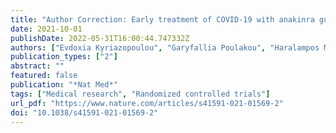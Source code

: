 ```yaml
---
title: "Author Correction: Early treatment of COVID-19 with anakinra guided by soluble urokinase plasminogen receptor plasma levels: a double-blind, randomized controlled phase 3 trial"
date: 2021-10-01
publishDate: 2022-05-31T16:00:44.747332Z
authors: ["Evdoxia Kyriazopoulou", "Garyfallia Poulakou", "Haralampos Milionis", "Simeon Metallidis", "Georgios Adamis", "Konstantinos Tsiakos", "Archontoula Fragkou", "Aggeliki Rapti", "Christina Damoulari", "Massimo Fantoni", "Ioannis Kalomenidis", "Georgios Chrysos", "Andrea Angheben", "Ilias Kainis", "Zoi Alexiou", "Francesco Castelli", "Francesco Saverio Serino", "Maria Tsilika", "Petros Bakakos", "Emanuele Nicastri", "Vassiliki Tzavara", "Evangelos Kostis", "Lorenzo Dagna", "Panagiotis Koufargyris", "Katerina Dimakou", "Spyridon Savvanis", "Glykeria Tzatzagou", "Maria Chini", "Giulio Cavalli", "Matteo Bassetti", "Konstantina Katrini", "Vasileios Kotsis", "George Tsoukalas", "Carlo Selmi", "Ioannis Bliziotis", "Michael Samarkos", "Michael Doumas", "Sofia Ktena", "Aikaterini Masgala", "Ilias Papanikolaou", "Maria Kosmidou", "Dimitra-Melia Myrodia", "Aikaterini Argyraki", "Chiara Simona Cardellino", "Katerina Koliakou", "Eleni-Ioanna Katsigianni", "Vassiliki Rapti", "Efthymia Giannitsioti", "Antonella Cingolani", "Styliani Micha", "Karolina Akinosoglou", "Orestis Liatsis-Douvitsas", "Styliani Symbardi", "Nikolaos Gatselis", "Maria Mouktaroudi", "Giuseppe Ippolito", "Eleni Florou", "Antigone Kotsaki", "Mihai G. Netea", "Jesper Eugen-Olsen", "Miltiades Kyprianou", "Periklis Panagopoulos", "George N. Dalekos", "Evangelos J. Giamarellos-Bourboulis"]
publication_types: ["2"]
abstract: ""
featured: false
publication: "*Nat Med*"
tags: ["Medical research", "Randomized controlled trials"]
url_pdf: "https://www.nature.com/articles/s41591-021-01569-2"
doi: "10.1038/s41591-021-01569-2"
---
```


